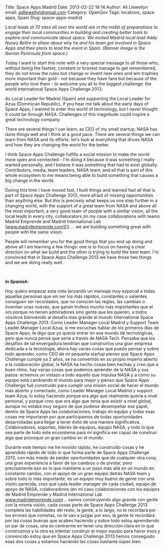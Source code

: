 Title: Space Apps Madrid
Date: 2013-02-22 16:14
Author: Ali Llewellyn
email: adllewellyn@gmail.com
Category: OpenGov
Tags: locations, space apps, Spain
Slug: space-apps-madrid

*Local leads at 70 sites all over the world are in the midst of
preparations to engage their local communities in building and creating
better tools to explore and communicate about space. We invited Madrid
local lead Addy Nunez Beltre to share about why he and his team got
involved in Space Apps and their plans to lead the event in Spain.
(Banner image is the Iberian Peninsula from space.)*

Today I want to start this note with a very special message to all those
who, without being the fastest, constant or bravest manage to get
remembered, they do not know the rules but change or invent new ones and
win trophies more important than gold - not because they have fans but
because of the people who love them - to welcome you all to the biggest
challenge: the world International Space Apps Challenge 2013.

As Local Leader for Madrid (Spain) and supporting the Local Leader for
Azua (Dominican Republic), if you hear me talk about the early days of
Space Apps, I wanted to enter this world of technology, but I never
thought it could be through NASA. Challenges of this magnitude could
inspire a great technology company.

There are several things I can learn, as CEO of my small startup; NASA
has done things well and I think at a good pace. There are several
things we can learn from NASA and its efforts: let's look at everything
that drives NASA and how they are changing the world for the better.

I think Space Apps Challenge fulfills a social mission to make the world
more open and connected - I'm doing it because it was something I really
wanted personally, and I believe it was something that had to exist
globally. Contributors, media, team leaders, NASA team, and all that is
part of this whole ecosystem to me means being able to build something
that causes a big change in the world.

During this time I have moved fast, I built things and learned fast all
that is part of Space Apps Challenge 2013, more afraid of missing
opportunities than anything else. But this is precisely what keeps us
one step further in a changing world, with the support of a great team
from NASA and above all the most important, a very good team of people
with a similar vision, all the local leads in every city, collaborators
(in my case collaborations with teams Madrid Emprende and Madrid
International Lab [www.madridemprende.com][]) ... we are building
something great with people with the same vision.

People will remember you for the good things that you end up doing and
above all I am learning a few things: one is to focus on having a clear
direction on what we build and the other is trying to build the best
team. I'm convinced that in Space Apps Challenge 2013 we have those two
things and we are doing really well.

 

***In Spanish:***

Hoy quiero empezar esta nota lanzando un mensaje muy especial a todas
aquellas personas que sin ser los más rápidos, constantes o valientes
consiguen ser recordados, que no conocen las reglas, las cambian o
inventan unas nuevas, que ganan trofeos mucho más importantes que el oro
porque no tienen admiradores sino gente que les quieren, a todos
vosotros bienvenido al desafío más grande el mundo International Space
Apps Challenge 2013. Como Leader Manager Local Madrid y Support Team
Leader Manager Local Azua, si me escuchas hablar de los primeros días de
Space Apps, te digo que yo quería entrar en ese mundo de tecnológicas,
pero que nunca pensé que sería a través de NASA Tech. Pensaba que los
desafíos de tal envergadura tendrían que construirlos una gran empresa
dedicada a la tecnología, ahora hay varias cosas que puedo pensar y
sobre todo aprender, como CEO de mi pequeña startup pienso que Space
Apps Challenge cumple ya 2 años, se ha convertido en su propio imperio
abierto a la colaboración global, la NASA ha hecho cosas bien hechas y
creo que a buen ritmo, hay varias cosas que podemos aprender de la NASA
y sus pasos: echemos un vistazo a todo aquello que impulsa NASA y a cómo
su equipo está cambiando el mundo para mejor y pienso que Space Apps
Challenge fué construido para cumplir una misión social de hacer el
mundo más abierto y conectado, como Leader Manager Local Madrid y
support team Azua, lo estoy haciendo porque era algo que realmente
quería a nivel personal, y porque creo que era algo que tenía que
existir a nivel global, aunque no estaba muy seguro de que pudiese
desempeñar ese papel, dentro de Space Apps las colaboraciones, trabajo
en equipo y todas esas cosas me importaran por que participamos de todas
oportunidades desarrolladas para llegar a tener éxito de una manera
significativa. Colaboradores, soportes, líderes de equipos, equipo NASA,
y todo lo que sea parte de todo este ecosistema para mí significa ser
capaz de construir algo que provoque un gran cambio en el mundo.

Durante este tiempo me he movido rápido, he construido cosas y he
aprendido rápido de todo lo que forma parte de Space Apps Challenge
2013, con más miedo de perder oportunidades que de cualquier otra cosa,
una gran experiencia a favor de los cambios o de pivotar, pero
precisamente eso es lo que mantiene a un paso más allá en un mundo en
constante cambio, con el apoyo de un gran equipo detrás NASA team y
sobre todo lo más importante, es un equipo muy bueno de gente con una
visión parecida, creo que cada leader manager de cada ciudad, equipo de
apoyo de NASA, colaboradores (en mi caso colaboraciones con los equipos
de Madrid Emprende y Madrid International Lab www.madridemprende.com)…
vamos construyendo algo grande con gente con la misma visión, cada cosas
parte de Space Apps Challenge 2013 completa las habilidades del resto,
la gente, a lo largo, no te recordará por los errores que cometas, no te
van a juzgar por eso, la gente te recordará por las cosas buenas que
acabes haciendo y sobre todo estoy aprendiendo un par de cosas, una es
centrarme en tener una dirección clara en lo que construimos y la otra
es intentar construir el mejor equipo para hacer esos y convencido estoy
que en Space Apps Challenge 2013 hemos conseguido esas dos cosas y
estamos haciendo las cosas bastante súper bien.

  [www.madridemprende.com]: http://www.madridemprende.com

